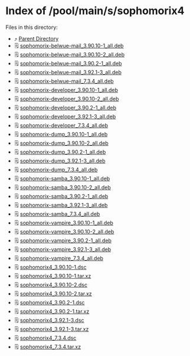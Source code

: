 
# Index of /pool/main/s/sophomorix4
Files in this directory:
- ⤴ [Parent Directory](../)
- 🗒 [sophomorix-belwue-mail_3.90.10-1_all.deb](sophomorix-belwue-mail_3.90.10-1_all.deb)
- 🗒 [sophomorix-belwue-mail_3.90.10-2_all.deb](sophomorix-belwue-mail_3.90.10-2_all.deb)
- 🗒 [sophomorix-belwue-mail_3.90.2-1_all.deb](sophomorix-belwue-mail_3.90.2-1_all.deb)
- 🗒 [sophomorix-belwue-mail_3.92.1-3_all.deb](sophomorix-belwue-mail_3.92.1-3_all.deb)
- 🗒 [sophomorix-belwue-mail_7.3.4_all.deb](sophomorix-belwue-mail_7.3.4_all.deb)
- 🗒 [sophomorix-developer_3.90.10-1_all.deb](sophomorix-developer_3.90.10-1_all.deb)
- 🗒 [sophomorix-developer_3.90.10-2_all.deb](sophomorix-developer_3.90.10-2_all.deb)
- 🗒 [sophomorix-developer_3.90.2-1_all.deb](sophomorix-developer_3.90.2-1_all.deb)
- 🗒 [sophomorix-developer_3.92.1-3_all.deb](sophomorix-developer_3.92.1-3_all.deb)
- 🗒 [sophomorix-developer_7.3.4_all.deb](sophomorix-developer_7.3.4_all.deb)
- 🗒 [sophomorix-dump_3.90.10-1_all.deb](sophomorix-dump_3.90.10-1_all.deb)
- 🗒 [sophomorix-dump_3.90.10-2_all.deb](sophomorix-dump_3.90.10-2_all.deb)
- 🗒 [sophomorix-dump_3.90.2-1_all.deb](sophomorix-dump_3.90.2-1_all.deb)
- 🗒 [sophomorix-dump_3.92.1-3_all.deb](sophomorix-dump_3.92.1-3_all.deb)
- 🗒 [sophomorix-dump_7.3.4_all.deb](sophomorix-dump_7.3.4_all.deb)
- 🗒 [sophomorix-samba_3.90.10-1_all.deb](sophomorix-samba_3.90.10-1_all.deb)
- 🗒 [sophomorix-samba_3.90.10-2_all.deb](sophomorix-samba_3.90.10-2_all.deb)
- 🗒 [sophomorix-samba_3.90.2-1_all.deb](sophomorix-samba_3.90.2-1_all.deb)
- 🗒 [sophomorix-samba_3.92.1-3_all.deb](sophomorix-samba_3.92.1-3_all.deb)
- 🗒 [sophomorix-samba_7.3.4_all.deb](sophomorix-samba_7.3.4_all.deb)
- 🗒 [sophomorix-vampire_3.90.10-1_all.deb](sophomorix-vampire_3.90.10-1_all.deb)
- 🗒 [sophomorix-vampire_3.90.10-2_all.deb](sophomorix-vampire_3.90.10-2_all.deb)
- 🗒 [sophomorix-vampire_3.90.2-1_all.deb](sophomorix-vampire_3.90.2-1_all.deb)
- 🗒 [sophomorix-vampire_3.92.1-3_all.deb](sophomorix-vampire_3.92.1-3_all.deb)
- 🗒 [sophomorix-vampire_7.3.4_all.deb](sophomorix-vampire_7.3.4_all.deb)
- 🗒 [sophomorix4_3.90.10-1.dsc](sophomorix4_3.90.10-1.dsc)
- 🗒 [sophomorix4_3.90.10-1.tar.xz](sophomorix4_3.90.10-1.tar.xz)
- 🗒 [sophomorix4_3.90.10-2.dsc](sophomorix4_3.90.10-2.dsc)
- 🗒 [sophomorix4_3.90.10-2.tar.xz](sophomorix4_3.90.10-2.tar.xz)
- 🗒 [sophomorix4_3.90.2-1.dsc](sophomorix4_3.90.2-1.dsc)
- 🗒 [sophomorix4_3.90.2-1.tar.xz](sophomorix4_3.90.2-1.tar.xz)
- 🗒 [sophomorix4_3.92.1-3.dsc](sophomorix4_3.92.1-3.dsc)
- 🗒 [sophomorix4_3.92.1-3.tar.xz](sophomorix4_3.92.1-3.tar.xz)
- 🗒 [sophomorix4_7.3.4.dsc](sophomorix4_7.3.4.dsc)
- 🗒 [sophomorix4_7.3.4.tar.xz](sophomorix4_7.3.4.tar.xz)
